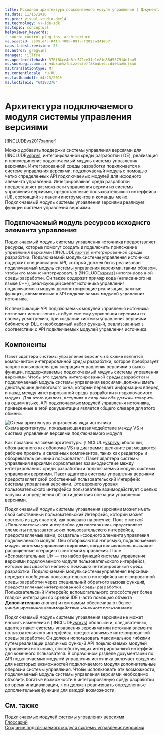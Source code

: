 ```yaml
---
title: Исходная архитектура подключаемого модуля управления | Документация Майкрософт
ms.date: 11/15/2016
ms.prod: visual-studio-dev14
ms.technology: vs-ide-sdk
ms.topic: conceptual
helpviewer_keywords:
- source control plug-ins, architecture
ms.assetid: 35351d4c-9414-409b-98fc-f2023e2426b7
caps.latest.revision: 25
ms.author: gregvanl
manager: jillfra
ms.openlocfilehash: 370f88ce4d8fc372ce31e1e85e88d5379f4e1ba5
ms.sourcegitcommit: 94b3a052fb1229c7e7f8804b09c1d403385c7630
ms.translationtype: MT
ms.contentlocale: ru-RU
ms.lasthandoff: 04/23/2019
ms.locfileid: "68183376"
---
```

# <a name="source-control-plug-in-architecture"></a>Архитектура подключаемого модуля системы управления версиями
[!INCLUDE[vs2017banner](../../includes/vs2017banner.md)]

Можно добавить поддержки системы управления версиями для [!INCLUDE[vsprvs](../../includes/vsprvs-md.md)] интегрированной среды разработки (IDE), реализация и присоединение подключаемый модуль системы управления версиями. Интегрированной среды разработки подключается к системе управления версиями, подключаемый модуль с помощью четко определенных API подключаемых модулей для исходного элемента управления. Интегрированная среда разработки предоставляет возможности управления версии из системы управления версиями, предоставление пользовательского интерфейса (UI), состоящий из панели инструментов и команды меню. Подключаемый модуль системы управления версиями реализует функции системы управления версиями.  
  
## <a name="source-control-plug-in-resources"></a>Подключаемый модуль ресурсов исходного элемента управления  
 Подключаемый модуль системы управления источника предоставляет ресурсы, которые помогут создать и подключить приложение управления версиями [!INCLUDE[vsprvs](../../includes/vsprvs-md.md)] интегрированной среды разработки. Подключаемый модуль системы управления источника содержит спецификацию API, который должен быть реализован подключаемый модуль системы управления версиями, таким образом, чтобы его можно интегрировать в [!INCLUDE[vsprvs](../../includes/vsprvs-md.md)] интегрированной среды разработки. Он также содержит пример кода (написанного на языке C++), реализующий скелет источника управления подключаемого модуля демонстрирующие реализацию важные функции, совместимые с API подключаемых модулей управления источника.  
  
 В спецификации API подключаемых модулей управления источника позволяет использовать любую систему управления версиями по своему усмотрению, при создании системы управления версиями библиотеки DLL с необходимый набор функций, реализованных в соответствии с API подключаемых модулей управления источника.  
  
## <a name="components"></a>Компоненты  
 Пакет адаптера системы управления версиями в схеме является компонентом интегрированной среды разработки, которое преобразует запрос пользователя для операции управления версиями в вызов функции, поддерживаемые подключаемый модуль системы управления версиями. Чтобы это сделать интегрированной среды разработки и подключаемый модуль системы управления версиями, должны иметь действующие диалогового окна, который передает информацию вперед и назад между интегрированной среды разработки и подключаемого модуля. Для этого диалога, вступили в силу они оба должны говорить на одном языке. API подключаемых модулей управления источника, приведенные в этой документации является общего словаря для этого обмена.  
  
 ![Схема архитектуры управления кода источника](../../extensibility/internals/media/vs-sccsdk-plug-in-arch.gif "vs_sccsdk_plug_in_arch")  
Схема архитектуры, показывающая взаимодействие между VS и система управления версиями подключаемого модуля  
  
 Как показано на схеме архитектуры, [!INCLUDE[vsprvs](../../includes/vsprvs-md.md)] оболочки, обозначенного как оболочка VS на диаграмме щелкните размещаются рабочие проекты и связанных компонентов, таких как редакторы и обозреватель решений пользователя. Пакет адаптера системы управления версиями обрабатывает взаимодействие между интегрированной среды разработки и подключаемый модуль системы управления версиями. Пакет адаптера системы управления версиями предоставляет свой собственный пользовательский Интерфейс системы управления версиями. Это верхнего уровня пользовательского интерфейса пользователь взаимодействует с целью запуска и определения области действия операции управления версиями.  
  
 Подключаемый модуль системы управления версиями может иметь свой собственный пользовательский Интерфейс, который может состоять из двух частей, как показано на рисунке. Поле с меткой «Пользовательского интерфейса для поставщика» представляет элементы пользовательских пользовательского интерфейса, предоставляемые вами, создатель исходного элемента управления подключаемого модуля. Они отображаются напрямую, подключаемый модуль системы управления версиями, когда пользователь вызывает расширенные операцию с системой управления. Поле «Вспомогательные UI» — это набор функций системы управления версиями подключаемого модуля пользовательского интерфейса, которые вызываются неявно с помощью интегрированной среды разработки. Подключаемый модуль системы управления версиями передает сообщения пользовательского интерфейса интегрированной среды разработки через специальный обратного вызова функций, предоставляемых интегрированной среды разработки. Пользовательский Интерфейс вспомогательного способствует более гладкой интеграции со средой IDE (часто помощью объекта **Дополнительно** кнопки) и тем самым обеспечивают более унифицированное взаимодействие конечного пользователя.  
  
 Подключаемый модуль системы управления версиями не может вносить изменения в [!INCLUDE[vsprvs](../../includes/vsprvs-md.md)] оболочки и, следовательно, адаптер пакет системы управления версиями или источник элемента пользовательского интерфейса, предоставляемые интегрированной среды разработки. Он должен использовать максимальное гибкими путем реализации различных функций API подключаемых модулей управления источника, способствующих интегрированный интерфейс для конечного пользователя. В справочном разделе документации по API подключаемых модулей управления источника включает сведения для некоторых возможностей подключаемого модуля дополнительные операции системы управления. Чтобы использовать эти возможности, подключаемый модуль системы управления версиями необходимо объявить богатые возможности в интегрированную среду разработки во время инициализации, и он должен реализовать определенные дополнительные функции для каждой возможности.  
  
## <a name="see-also"></a>См. также  
 [Подключаемых модулей системы управления версиями](../../extensibility/source-control-plug-ins.md)   
 [Глоссарий](../../extensibility/source-control-plug-in-glossary.md)   
 [Создание подключаемого модуля системы управления версиями](../../extensibility/internals/creating-a-source-control-plug-in.md)
